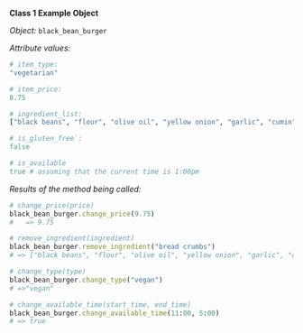 **Class 1 Example Object**

*Object:* `black_bean_burger`

*Attribute values:*

```ruby
# item_type:
"vegetarian"

# item_price:
8.75

# ingredient_list:
["black beans", "flour", "olive oil", "yellow onion", "garlic", "cumin", "chili powder", "bread crumbs", "Worcestershire sauce"]

# is_gluten_free`:
false

# is_available
true # assuming that the current time is 1:00pm
```

*Results of the method being called:*

```ruby
# change_price(price)
black_bean_burger.change_price(9.75)
#	=> 9.75

# remove_ingredient(ingredient)
black_bean_burger.remove_ingredient("bread crumbs")
# => ["black beans", "flour", "olive oil", "yellow onion", "garlic", "cumin", "chili powder", "Worcestershire sauce"]

# change_type(type)
black_bean_burger.change_type("vegan")
# =>"vegan"

# change_available_time(start_time, end_time)
black_bean_burger.change_available_time(11:00, 5:00)
# => true
```

